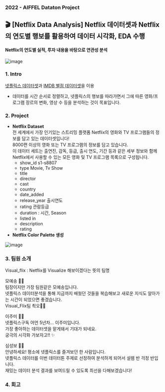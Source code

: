 ### 2022 - AIFFEL Dataton Project 
## 🎬 [Netflix Data Analysis] Netflix 데이터셋과 Netflix의 연도별 행보를 활용하여 데이터 시각화, EDA 수행
#### Netflix의 연도별 실적, 투자 내용을 바탕으로 연관성 분석
![image](https://user-images.githubusercontent.com/108614874/208298254-4d423910-f700-48c3-bc76-2684c7cceaa6.png)

### 1. Intro
[넷플릭스 데이터셋](https://www.kaggle.com/datasets/shivamb/netflix-shows)과 [IMDB 별점 데이터셋](https://www.kaggle.com/datasets/ruchi798/tv-shows-on-netflix-prime-video-hulu-and-disney)을 이용
* 데이터를 시간 순서로 정렬하고, 넷플릭스의 행보를 따라가면서 그에 따른 영화/프로그램 장르의 변화, 영상 수 등을 분석하는 것이 목표입니다.
### 2. Project

* **Netflix Dataset**  
전 세계에서 가장 인기있는 스트리밍 플랫폼 Netflix의 영화와 TV 프로그램들의 정보를 담고 있는 데이터셋입니다!   
8000편 이상의 영화 또는 TV 프로그램의 정보를 담고 있습니다.   
이 데이터 세트는 출연진, 감독, 등급, 출시 연도, 기간 등과 같은 세부 정보와 함께 Netflix에서 사용할 수 있는 모든 영화 및 TV 프로그램 목록으로 구성됩니다.   
  - show_id  s1-s8807
  - type Movie, Tv Show
  - title
  - director
  - cast
  - country
  - date_added
  - release_year 출시연도
  - rating 관람등급
  - duration : 시간, Season
  - listed in
  - description
  - rating  
* **Netflix Color Palette 생성**  

![image](https://user-images.githubusercontent.com/108614874/208298560-662fb6dd-9f06-4711-8307-6062b94fb45c.png)  


### 3. 팀원 소개
Visual_flix : Netflix를 Visualize 해보이겠다는 뜻의 팀명

모예송 🙆‍♀️  
팀장이지만 가장 팀원같은 모예송입니다.  
넷플릭스 데이터분석을 통해 지금까지 배웠던 것들을 복습해보고 새로운 지식도 알아가는 시간이 되었으면 좋겠습니다.  
Visual_Flix팀 쵝오👍🏻

이주미 👩‍💻  
넷플릭스구독 어언 5년차... 이주미입니다.  
가장 좋아하는 데이터셋을 맡게돼서 기대가 되네요.  
궁극의 시각화 가보자고!! ✨

심성보 🕵️‍♂️  
안녕하세요! 평소에 넷플릭스를 즐겨보던 한 사람입니다.  
넷플릭스 데이터를 이번 데이터톤 주제로 선정하여 분석하게 되어서 설렘 반 걱정 반입니다.  
재밌는 데이터 분석 결과를 보여드릴 수 있도록 최선을 다해보겠습니다!



### 4. 회고
